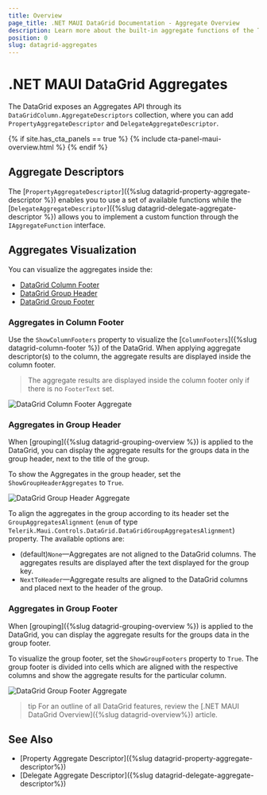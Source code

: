 ```yaml
---
title: Overview
page_title: .NET MAUI DataGrid Documentation - Aggregate Overview
description: Learn more about the built-in aggregate functions of the Telerik UI for .NET MAUI DataGrid component.
position: 0
slug: datagrid-aggregates
---
```


# .NET MAUI DataGrid Aggregates

The DataGrid exposes an Aggregates API through its `DataGridColumn.AggregateDescriptors` collection, where you can add `PropertyAggregateDescriptor` and `DelegateAggregateDescriptor`.

{% if site.has_cta_panels == true %}
{% include cta-panel-maui-overview.html %}
{% endif %}

## Aggregate Descriptors

The [`PropertyAggregateDescriptor`]({%slug datagrid-property-aggregate-descriptor %}) enables you to use a set of available functions while the [`DelegateAggregateDescriptor`]({%slug datagrid-delegate-aggregate-descriptor %}) allows you to implement a custom function through the `IAggregateFunction` interface.

## Aggregates Visualization

You can visualize the aggregates inside the:

* [DataGrid Column Footer](#aggregates-in-column-footer)
* [DataGrid Group Header](#aggregates-in-group-header)
* [DataGrid Group Footer](#aggregates-in-group-footer)

### Aggregates in Column Footer

Use the `ShowColumnFooters` property to visualize the [`ColumnFooters`]({%slug datagrid-column-footer %}) of the DataGrid. When applying aggregate descriptor(s) to the column, the aggregate results are displayed inside the column footer.

> The aggregate results are displayed inside the column footer only if there is no `FooterText` set.

![DataGrid Column Footer Aggregate](../images/datagrid-property-aggregate-windows.png)

### Aggregates in Group Header

When [grouping]({%slug datagrid-grouping-overview %}) is applied to the DataGrid, you can display the aggregate results for the groups data in the group header, next to the title of the group.

To show the Aggregates in the group header, set the `ShowGroupHeaderAggregates` to `True`.

![DataGrid Group Header Aggregate](../images/datagrid-group-header-aggregate.png)

To align the aggregates in the group according to its header set the `GroupAggregatesAlignment` (`enum` of type `Telerik.Maui.Controls.DataGrid.DataGridGroupAggregatesAlignment`) property. The available options are:

* (default)`None`&mdash;Aggregates are not aligned to the DataGrid columns. The aggregates results are displayed after the text displayed for the group key.
* `NextToHeader`&mdash;Aggregate results are aligned to the DataGrid columns and placed next to the header of the group.

### Aggregates in Group Footer

When [grouping]({%slug datagrid-grouping-overview %}) is applied to the DataGrid, you can display the aggregate results for the groups data in the group footer.

To visualize the group footer, set the `ShowGroupFooters` property to `True`. The group footer is divided into cells which are aligned with the respective columns and show the aggregate results for the particular column.

![DataGrid Group Footer Aggregate](../images/datagrid-group-footer-aggregate.png)

>tip For an outline of all DataGrid features, review the [.NET MAUI DataGrid Overview]({%slug datagrid-overview%}) article.

## See Also

- [Property Aggregate Descriptor]({%slug datagrid-property-aggregate-descriptor%})
- [Delegate Aggregate Descriptor]({%slug datagrid-delegate-aggregate-descriptor%})